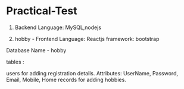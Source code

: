 # Practical-Test
1. Backend
Language: MySQL,nodejs

2. hobby - Frontend
Language: Reactjs
framework: bootstrap

Database Name - hobby

tables : 

users for adding registration details.
Attributes: UserName, Password, Email, Mobile, Home
records for adding hobbies.


